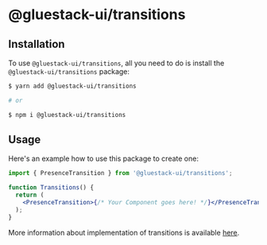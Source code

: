 # @gluestack-ui/transitions

## Installation

To use `@gluestack-ui/transitions`, all you need to do is install the
`@gluestack-ui/transitions` package:

```sh
$ yarn add @gluestack-ui/transitions

# or

$ npm i @gluestack-ui/transitions
```

## Usage

Here's an example how to use this package to create one:

```jsx
import { PresenceTransition } from '@gluestack-ui/transitions';

function Transitions() {
  return (
    <PresenceTransition>{/* Your Component goes here! */}</PresenceTransition>
  );
}
```

More information about implementation of transitions is available
[here](https://github.com/gluestack/gluestack-ui/blob/development/packages/transitions/src/index.tsx).
